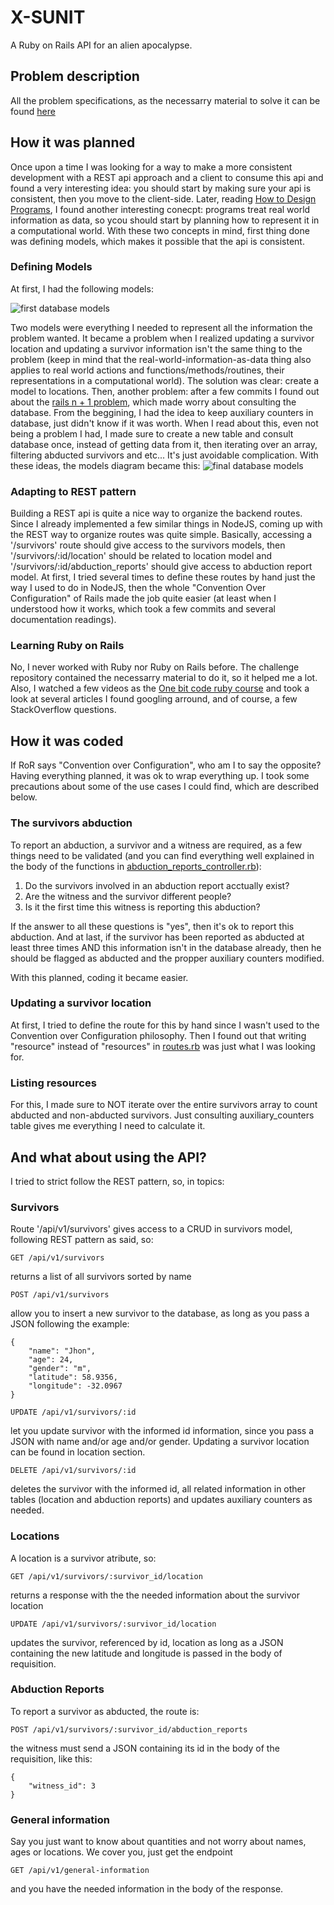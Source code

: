 # X-SUNIT

A Ruby on Rails API for an alien apocalypse.

## Problem description

All the problem specifications, as the necessarry material to solve it can be found [here](https://github.com/kimlima/gocase-backend-challenge-internship)

## How it was planned

Once upon a time I was looking for a way to make a more consistent development with a REST api approach and a client to consume this api and found a very interesting idea: you should start by making sure your api is consistent, then you move to the client-side. Later, reading [How to Design Programs](https://htdp.org), I found another interesting conecpt: programs treat real world information as data, so ycou should start by planning how to represent it in a computational world. With these two concepts in mind, first thing done was defining models, which makes it possible that the api is consistent.

### Defining Models

At first, I had the following models:

![first database models](https://raw.githubusercontent.com/PuckmanXY/X-SUNIT/test/location-as-model/first_model_diagram.png?token=AZkDI85UJI6Pen68Tes_lBFXzi4od_C0ks5bchkOwA%3D%3D)

Two models were everything I needed to represent all the information the problem wanted. It became a problem when I realized updating a survivor location and updating a survivor information isn't the same thing to the problem (keep in mind that the real-world-information-as-data thing also applies to real world actions and functions/methods/routines, their representations in a computational world). The solution was clear: create a model to locations. Then, another problem: after a few commits I found out about the [rails n + 1 problem](https://semaphoreci.com/blog/2017/08/09/faster-rails-eliminating-n-plus-one-queries.html), which made worry about consulting the database. From the beggining, I had the idea to keep auxiliary counters in database, just didn't know if it was worth. When I read about this, even not being a problem I had, I made sure to create a new table and consult database once, instead of getting data from it, then iterating over an array, filtering abducted survivors and etc... It's just avoidable complication. With these ideas, the models diagram became this:
![final database models](https://raw.githubusercontent.com/PuckmanXY/X-SUNIT/test/location-as-model/final_model_diagram.png?token=AZkDI8mrsk2N2mKnk92_Fl-nvigxHdznks5bchkiwA%3D%3D)

### Adapting to REST pattern

Building a REST api is quite a nice way to organize the backend routes. Since I already implemented a few similar things in NodeJS, coming up with the REST way to organize routes was quite simple. Basically, accessing a '/survivors' route should give access to the survivors models, then '/survivors/:id/location' should be related to location model and '/survivors/:id/abduction_reports' should give access to abduction report model. At first, I tried several times to define these routes by hand just the way I used to do in NodeJS, then the whole "Convention Over Configuration" of Rails made the job quite easier (at least when I understood how it works, which took a few commits and several documentation readings).

### Learning Ruby on Rails

No, I never worked with Ruby nor Ruby on Rails before. The challenge repository contained the necessarry material to do it, so it helped me a lot. Also, I watched a few videos as the [One bit code ruby course](https://www.youtube.com/watch?v=2js9Q_BMD-8&list=PLdDT8if5attEOcQGPHLNIfnSFiJHhGDOZ) and took a look at several articles I found googling arround, and of course, a few StackOverflow questions.

## How it was coded

If RoR says "Convention over Configuration", who am I to say the opposite? Having everything planned, it was ok to wrap everything up. I took some precautions about some of the use cases I could find, which are described below.

### The survivors abduction

To report an abduction, a survivor and a witness are required, as a few things need to be validated (and you can find everything well explained in the body of the functions in [abduction_reports_controller.rb](app/controllers/api/v1/abduction_reports/controller.rb)):

1. Do the survivors involved in an abduction report acctually exist?
2. Are the witness and the survivor different people?
3. Is it the first time this witness is reporting this abduction?

If the answer to all these questions is "yes", then it's ok to report this abduction. And at last, if the survivor has been reported as abducted at least three times AND this information isn't in the database already, then he should be flagged as abducted and the propper auxiliary counters modified.

With this planned, coding it became easier.

### Updating a survivor location

At first, I tried to define the route for this by hand since I wasn't used to the Convention over Configuration philosophy. Then I found out that writing "resource" instead of "resources" in [routes.rb](config/routes.rb) was just what I was looking for.

### Listing resources

For this, I made sure to NOT iterate over the entire survivors array to count abducted and non-abducted survivors. Just consulting auxiliary_counters table gives me everything I need to calculate it.

## And what about using the API?

I tried to strict follow the REST pattern, so, in topics:

### Survivors

Route '/api/v1/survivors' gives access to a CRUD in survivors model, following REST pattern as said, so:

    GET /api/v1/survivors

returns a list of all survivors sorted by name

    POST /api/v1/survivors

allow you to insert a new survivor to the database, as long as you pass a JSON following the example:

    {
        "name": "Jhon",
        "age": 24,
        "gender": "m",
        "latitude": 58.9356,
        "longitude": -32.0967
    }

    UPDATE /api/v1/survivors/:id

let you update survivor with the informed id information, since you pass a JSON with name and/or age and/or gender. Updating a survivor location can be found in location section.

    DELETE /api/v1/survivors/:id

deletes the survivor with the informed id, all related information in other tables (location and abduction reports) and updates auxiliary counters as needed.

### Locations

A location is a survivor atribute, so:

    GET /api/v1/survivors/:survivor_id/location

returns a response with the the needed information about the survivor location

    UPDATE /api/v1/survivors/:survivor_id/location

updates the survivor, referenced by id, location as long as a JSON containing the new latitude and longitude is passed in the body of requisition.

### Abduction Reports

To report a survivor as abducted, the route is:

    POST /api/v1/survivors/:survivor_id/abduction_reports

the witness must send a JSON containing its id in the body of the requisition, like this:

    {
        "witness_id": 3
    }

### General information

Say you just want to know about quantities and not worry about names, ages or locations. We cover you, just get the endpoint

    GET /api/v1/general-information

and you have the needed information in the body of the response.